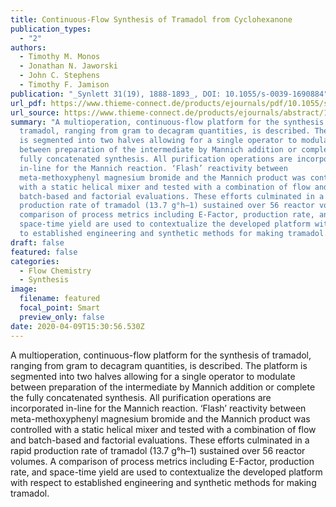 ```yaml
---
title: Continuous-Flow Synthesis of Tramadol from Cyclohexanone
publication_types:
  - "2"
authors:
  - Timothy M. Monos
  - Jonathan N. Jaworski
  - John C. Stephens
  - Timothy F. Jamison
publication: "_Synlett 31(19), 1888-1893_, DOI: 10.1055/s-0039-1690884"
url_pdf: https://www.thieme-connect.de/products/ejournals/pdf/10.1055/s-0039-1690884.pdf
url_source: https://www.thieme-connect.de/products/ejournals/abstract/10.1055/s-0039-1690884
summary: "A multioperation, continuous-flow platform for the synthesis of
  tramadol, ranging from gram to decagram quantities, is described. The platform
  is segmented into two halves allowing for a single operator to modulate
  between preparation of the intermediate by Mannich addition or complete the
  fully concatenated synthesis. All purification operations are incorporated
  in-line for the Mannich reaction. ‘Flash’ reactivity between
  meta-methoxyphenyl magnesium bromide and the Mannich product was controlled
  with a static helical mixer and tested with a combination of flow and
  batch-based and factorial evaluations. These efforts culminated in a rapid
  production rate of tramadol (13.7 g°h–1) sustained over 56 reactor volumes. A
  comparison of process metrics including E-Factor, production rate, and
  space-time yield are used to contextualize the developed platform with respect
  to established engineering and synthetic methods for making tramadol."
draft: false
featured: false
categories:
  - Flow Chemistry
  - Synthesis
image:
  filename: featured
  focal_point: Smart
  preview_only: false
date: 2020-04-09T15:30:56.530Z
---
```

  A multioperation, continuous-flow platform for the synthesis of tramadol, ranging from gram to decagram quantities, is described. The platform is segmented into two halves allowing for a single operator to modulate between preparation of the intermediate by Mannich addition or complete the fully concatenated synthesis. All purification operations are incorporated in-line for the Mannich reaction. ‘Flash’ reactivity between meta-methoxyphenyl magnesium bromide and the Mannich product was controlled with a static helical mixer and tested with a combination of flow and batch-based and factorial evaluations. These efforts culminated in a rapid production rate of tramadol (13.7 g°h–1) sustained over 56 reactor volumes. A comparison of process metrics including E-Factor, production rate, and space-time yield are used to contextualize the developed platform with respect to established engineering and synthetic methods for making tramadol.
